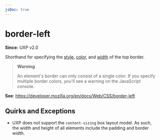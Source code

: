 ```yaml
---
jsDoc: true
---
```

# border-left

**Since:** UXP v2.0

Shorthand for specifying the [style](../border-left-style/), [color](../border-left-color/), and [width](../border-left-width) of the top border.

> **Warning**
>
> An element's border can only consist of a single color. If you specify
> multiple border colors, you'll see a warning on the JavaScript console.

**See**: https://developer.mozilla.org/en/docs/Web/CSS/border-left  

## Quirks and Exceptions

* UXP does not support the `content-sizing` box layout model. As such, the width and height of all elements include the padding and border width.